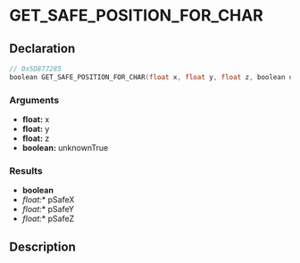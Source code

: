 # GET_SAFE_POSITION_FOR_CHAR

## Declaration
```cpp
// 0x5D877285
boolean GET_SAFE_POSITION_FOR_CHAR(float x, float y, float z, boolean unknownTrue, float* pSafeX, float* pSafeY, float* pSafeZ);
```

### Arguments
- **float:** x
- **float:** y
- **float:** z
- **boolean:** unknownTrue

### Results
- **boolean**
- **float*:** pSafeX
- **float*:** pSafeY
- **float*:** pSafeZ

## Description
